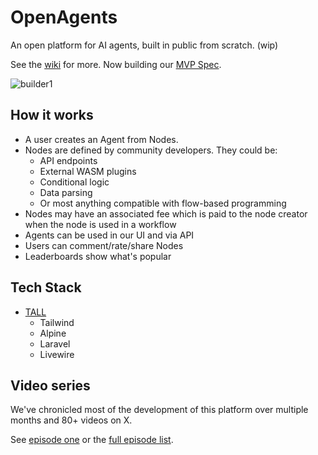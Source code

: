 # OpenAgents

An open platform for AI agents, built in public from scratch. (wip)

See the [wiki](https://github.com/OpenAgentsInc/openagents/wiki) for more. Now building our [MVP Spec](https://github.com/OpenAgentsInc/openagents/wiki/MVP-Spec).

![builder1](https://github.com/OpenAgentsInc/openagents/assets/14167547/2114cfed-5731-4d50-9a11-1f58de3b41e9)

## How it works

- A user creates an Agent from Nodes.
- Nodes are defined by community developers. They could be:
  - API endpoints
  - External WASM plugins
  - Conditional logic
  - Data parsing
  - Or most anything compatible with flow-based programming
- Nodes may have an associated fee which is paid to the node creator when the node is used in a workflow
- Agents can be used in our UI and via API
- Users can comment/rate/share Nodes
- Leaderboards show what's popular

## Tech Stack
- [TALL](https://tallstack.dev/)
  - Tailwind
  - Alpine
  - Laravel
  - Livewire

## Video series
We've chronicled most of the development of this platform over multiple months and 80+ videos on X.

See [episode one](https://twitter.com/OpenAgentsInc/status/1721942435125715086) or the [full episode list](https://github.com/OpenAgentsInc/openagents/wiki/Video-Series).
